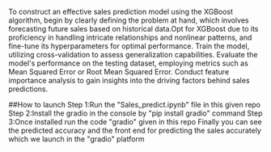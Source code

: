 To construct an effective sales prediction model using the XGBoost algorithm, begin by clearly defining the problem at hand, which involves forecasting future sales based on historical data.Opt for XGBoost due to its proficiency in handling intricate relationships and nonlinear patterns, and fine-tune its hyperparameters for optimal performance. Train the model, utilizing cross-validation to assess generalization capabilities. Evaluate the model's performance on the testing dataset, employing metrics such as Mean Squared Error or Root Mean Squared Error. Conduct feature importance analysis to gain insights into the driving factors behind sales predictions.

##How to launch
Step 1:Run the "Sales_predict.ipynb" file in this given repo
Step 2:Install the gradio in the console by "pip install gradio" command
Step 3:Once installed run the code "gradio" given in this repo
Finally you can see the predicted accuracy and the front end for predicting the sales accurately which we launch in the "gradio" platform
